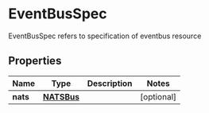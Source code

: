

# EventBusSpec

EventBusSpec refers to specification of eventbus resource
## Properties

Name | Type | Description | Notes
------------ | ------------- | ------------- | -------------
**nats** | [**NATSBus**](NATSBus.md) |  |  [optional]




